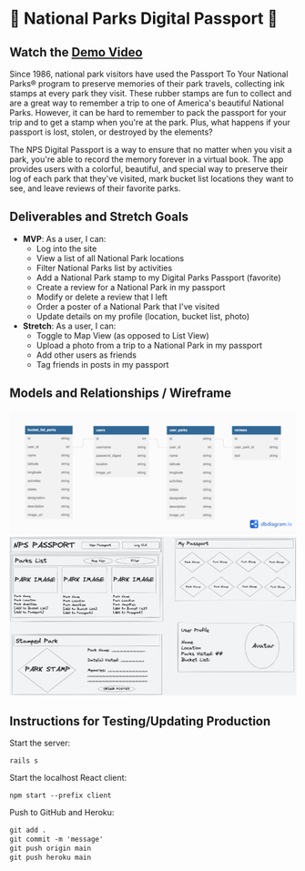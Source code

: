 # 🌳 National Parks Digital Passport 🌳

## Watch the [Demo Video](https://www.loom.com/share/622ef19c190c40faa8d6071e3ca5e693)

Since 1986, national park visitors have used the Passport To Your National Parks® program to preserve memories of their park travels, collecting ink stamps at every park they visit. These rubber stamps are fun to collect and are a great way to remember a trip to one of America's beautiful National Parks. However, it can be hard to remember to pack the passport for your trip and to get a stamp when you're at the park. Plus, what happens if your passport is lost, stolen, or destroyed by the elements?

The NPS Digital Passport is a way to ensure that no matter when you visit a park, you're able to record the memory forever in a virtual book. The app provides users with a colorful, beautiful, and special way to preserve their log of each park that they've visited, mark bucket list locations they want to see, and leave reviews of their favorite parks.

## Deliverables and Stretch Goals

- **MVP**: As a user, I can:
  - Log into the site
  - View a list of all National Park locations
  - Filter National Parks list by activities
  - Add a National Park stamp to my Digital Parks Passport (favorite)
  - Create a review for a National Park in my passport
  - Modify or delete a review that I left
  - Order a poster of a National Park that I've visited
  - Update details on my profile (location, bucket list, photo)
- **Stretch**: As a user, I can:
  - Toggle to Map View (as opposed to List View)
  - Upload a photo from a trip to a National Park in my passport
  - Add other users as friends
  - Tag friends in posts in my passport

## Models and Relationships / Wireframe

![db diagram](/public/dbdiagram.png)
![wireframe](/public/wireframe.png)

## Instructions for Testing/Updating Production

Start the server:

```console
rails s
```

Start the localhost React client:

```console
npm start --prefix client
```

Push to GitHub and Heroku:

```console
git add .
git commit -m 'message'
git push origin main
git push heroku main
```


